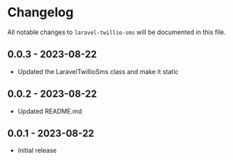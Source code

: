 # Changelog

All notable changes to `laravel-twillio-sms` will be documented in this file.

## 0.0.3 - 2023-08-22

- Updated the LaravelTwillioSms class and make it static

## 0.0.2 - 2023-08-22

- Updated README.md

## 0.0.1 - 2023-08-22

- Initial release
